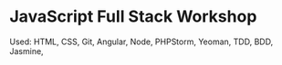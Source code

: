 # JavaScript Full Stack Workshop

Used: HTML, CSS, Git, Angular, Node, PHPStorm, Yeoman, TDD, BDD, Jasmine,
